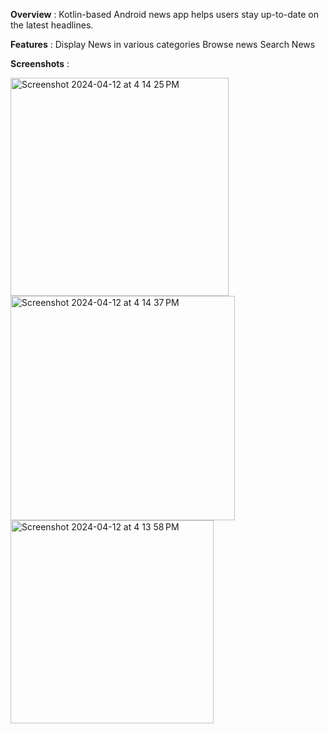 **Overview** :
Kotlin-based Android news app helps users stay up-to-date on the latest headlines.

**Features** :
Display News in various categories
Browse news
Search News

**Screenshots** :

<img width="349" alt="Screenshot 2024-04-12 at 4 14 25 PM" src="https://github.com/kaustubhbhagwat/NewsInShort/assets/10204718/5fdcbf6e-27d5-4698-a67c-3e77a63a146f">
<img width="359" alt="Screenshot 2024-04-12 at 4 14 37 PM" src="https://github.com/kaustubhbhagwat/NewsInShort/assets/10204718/582c033b-1bdb-4354-9e07-c0c9fc54ad34">
<img width="325" alt="Screenshot 2024-04-12 at 4 13 58 PM" src="https://github.com/kaustubhbhagwat/NewsInShort/assets/10204718/0e7ee71c-c8af-4386-8c49-653e1d506146">
